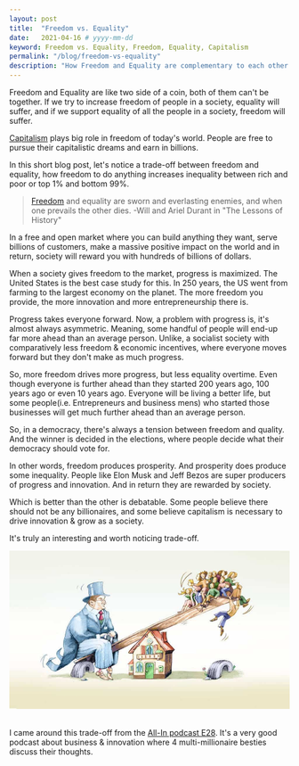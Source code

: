 ```yaml
---
layout: post
title:  "Freedom vs. Equality"
date:   2021-04-16 # yyyy-mm-dd
keyword: Freedom vs. Equality, Freedom, Equality, Capitalism
permalink: "/blog/freedom-vs-equality"
description: "How Freedom and Equality are complementary to each other & why both of them can never be achieved together?"
---
```


Freedom and Equality are like two side of a coin, both of them can't be together. If we try to increase freedom of people in a society, equality will suffer, and if we support equality of all the people in a society, freedom will suffer.  

[Capitalism](https://prashantkikani.com/blog/capitalism) plays big role in freedom of today's world. People are free to pursue their capitalistic dreams and earn in billions.

In this short blog post, let's notice a trade-off between freedom and equality, how freedom to do anything increases inequality between rich and poor or top 1% and bottom 99%.

> [Freedom](https://prashantkikani.com/blog/freedom) and equality are sworn and everlasting enemies, and when one prevails the other dies. -Will and Ariel Durant in "The Lessons of History"

In a free and open market where you can build anything they want, serve billions of customers, make a massive positive impact on the world and in return, society will reward you with hundreds of billions of dollars.

When a society gives freedom to the market, progress is maximized. The United States is the best case study for this. In 250 years, the US went from farming to the largest economy on the planet.
The more freedom you provide, the more innovation and more entrepreneurship there is.

Progress takes everyone forward. Now, a problem with progress is, it's almost always asymmetric. Meaning, some handful of people will end-up far more ahead than an average person.
Unlike, a socialist society with comparatively less freedom & economic incentives, where everyone moves forward but they don't make as much progress.

So, more freedom drives more progress, but less equality overtime. Even though everyone is further ahead than they started 200 years ago, 100 years ago or even 10 years ago.
Everyone will be living a better life, but some people(i.e. Entrepreneurs and business mens) who started those businesses will get much further ahead than an average person.

So, in a democracy, there's always a tension between freedom and quality. And the winner is decided in the elections, where people decide what their democracy should vote for.

In other words, freedom produces prosperity. And prosperity does produce some inequality. People like Elon Musk and Jeff Bezos are super producers of progress and innovation. And in return they are rewarded by society.

Which is better than the other is debatable. Some people believe there should not be any billionaires, and some believe capitalism is necessary to drive innovation & grow as a society.

It's truly an interesting and worth noticing trade-off.

<center><img src="../assets/inequality.jpg"/></center> 
<br/>

I came around this trade-off from the [All-In podcast E28](https://youtu.be/uPwvZZkrJ90?t=3179). It's a very good podcast about business & innovation where 4 multi-millionaire besties discuss their thoughts.

